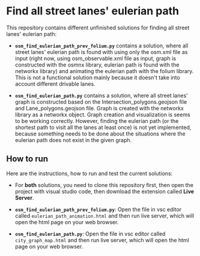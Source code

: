 # Find all street lanes' eulerian path

This repository contains different unfinished solutions for finding all street lanes' eulerian path:

- **`osm_find_eulerian_path_prev_folium.py`** contains a solution, where all street lanes' eulerian path is found with using only the osm.xml file as input (right now, using osm_observable.xml file as input, graph is constructed with the osmnx library, eulerian path is found with the networkx library) and animating the eulerian path with the folium library. This is not a functional solution mainly because it doesn't take into account different drivable lanes.

- **`osm_find_eulerian_path.py`** contains a solution, where all street lanes' graph is constructed based on the Intersection_polygons.geojson file and Lane_polygons.geojson file. Graph is created with the networkx library as a networkx object. Graph creation and visualization is seems to be working correctly. However, finding the eulerian path (or the shortest path to visit all the lanes at least once) is not yet implemented, because something needs to be done about the situations where the eulerian path does not exist in the given graph.


## How to run

Here are the instructions, how to run and test the current solutions:

- For **both** solutions, you need to clone this repository first, then open the project with visual studio code, then download the extension called **Live Server**.

- **`osm_find_eulerian_path_prev_folium.py`**: Open the file in vsc editor called `eulerian_path_animation.html` and then run live server, which will open the html page on your web browser.

- **`osm_find_eulerian_path.py`**: Open the file in vsc editor called `city_graph_map.html` and then run live server, which will open the html page on your web browser.